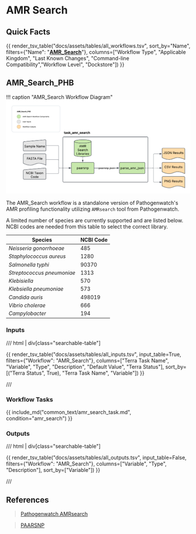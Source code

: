 # AMR Search

## Quick Facts

{{ render_tsv_table("docs/assets/tables/all_workflows.tsv", sort_by="Name", filters={"Name": "[**AMR_Search**](../workflows/standalone/amr_search.md)"}, columns=["Workflow Type", "Applicable Kingdom", "Last Known Changes", "Command-line Compatibility","Workflow Level", "Dockstore"]) }}

## AMR_Search_PHB

!!! caption "AMR_Search Workflow Diagram"
    ![AMR_Search Workflow Diagram](../../assets/figures/AMR_Search.png)

The AMR_Search workflow is a standalone version of Pathogenwatch's AMR profiling functionality utilizing `AMRsearch` tool from Pathogenwatch.

A limited number of species are currently supported and are listed below. NCBI codes are needed from this table to select the correct library.

| Species                      | NCBI Code |
|------------------------------|-----------|
| _Neisseria gonorrhoeae_      | 485       |
| _Staphylococcus aureus_      | 1280      |
| _Salmonella typhi_          | 90370     |
| _Streptococcus pneumoniae_   | 1313      |
| _Klebisiella_                | 570       |
| _Klebsiella pneumoniae_     | 573       |
| _Candida auris_              | 498019    |
| _Vibrio cholerae_            | 666       |
| _Campylobacter_              | 194       |

### Inputs

/// html | div[class="searchable-table"]

{{ render_tsv_table("docs/assets/tables/all_inputs.tsv", input_table=True, filters={"Workflow": "AMR_Search"}, columns=["Terra Task Name", "Variable", "Type", "Description", "Default Value", "Terra Status"], sort_by=[("Terra Status", True), "Terra Task Name", "Variable"]) }}

///

### Workflow Tasks

{{ include_md("common_text/amr_search_task.md", condition="amr_search") }}

### Outputs

/// html | div[class="searchable-table"]

{{ render_tsv_table("docs/assets/tables/all_outputs.tsv", input_table=False, filters={"Workflow": "AMR_Search"}, columns=["Variable", "Type", "Description"], sort_by=["Variable"]) }}

///

## References

> [Pathogenwatch AMRsearch](https://github.com/pathogenwatch-oss/amr-search)
<!-- -->
> [PAARSNP](https://www.ncbi.nlm.nih.gov/pmc/articles/PMC7545138/)